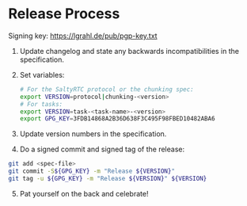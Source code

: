 Release Process
===============

Signing key: https://lgrahl.de/pub/pgp-key.txt

1. Update changelog and state any backwards incompatibilities in
   the specification.

2. Set variables:

   ```bash
   # For the SaltyRTC protocol or the chunking spec:
   export VERSION=protocol|chunking-<version>
   # For tasks:
   export VERSION=task-<task-name>-<version>
   export GPG_KEY=3FDB14868A2B36D638F3C495F98FBED10482ABA6
   ```
   
3. Update version numbers in the specification.

4. Do a signed commit and signed tag of the release:

  ```bash
  git add <spec-file>
  git commit -S${GPG_KEY} -m "Release ${VERSION}"
  git tag -u ${GPG_KEY} -m "Release ${VERSION}" ${VERSION}
  ```

5. Pat yourself on the back and celebrate!


